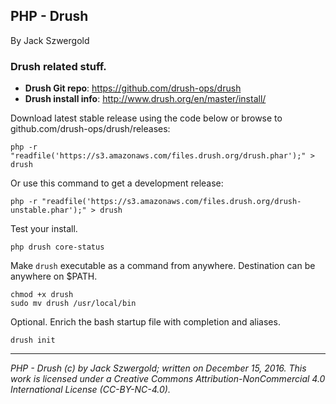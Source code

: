 ## PHP - Drush

By Jack Szwergold

### Drush related stuff.

* **Drush Git repo**: https://github.com/drush-ops/drush
* **Drush install info**: http://www.drush.org/en/master/install/

Download latest stable release using the code below or browse to github.com/drush-ops/drush/releases:

	php -r "readfile('https://s3.amazonaws.com/files.drush.org/drush.phar');" > drush

Or use this command to get a development release:

    php -r "readfile('https://s3.amazonaws.com/files.drush.org/drush-unstable.phar');" > drush
	
Test your install.

	php drush core-status
	
Make `drush` executable as a command from anywhere. Destination can be anywhere on $PATH.

	chmod +x drush
	sudo mv drush /usr/local/bin
	
Optional. Enrich the bash startup file with completion and aliases.

	drush init

***

*PHP - Drush (c) by Jack Szwergold; written on December 15, 2016. This work is licensed under a Creative Commons Attribution-NonCommercial 4.0 International License (CC-BY-NC-4.0).*
